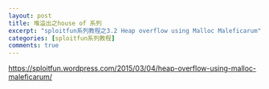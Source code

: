 ```yaml
---
layout: post
title: 堆溢出之house of 系列
excerpt: "sploitfun系列教程之3.2 Heap overflow using Malloc Maleficarum"
categories: [sploitfun系列教程]
comments: true
---
```


https://sploitfun.wordpress.com/2015/03/04/heap-overflow-using-malloc-maleficarum/